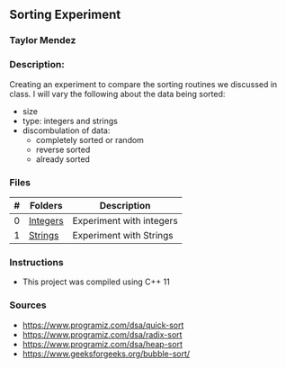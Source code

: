 ## Sorting Experiment
### Taylor Mendez 
### Description:

Creating an experiment to compare the sorting routines we
discussed in class. I will vary the following about the 
data being sorted:
- size
- type: integers and strings
- discombulation of data:
    - completely sorted or random
    - reverse sorted
    - already sorted

### Files

|   #   | Folders                             | Description                                                |
| :---: | ----------------------------------- | ---------------------------------------------------------- |
|   0   | [Integers](./Integers)              | Experiment with integers                                   |
|   1   | [Strings](./Strings)                | Experiment with Strings                                    |


### Instructions

- This project was compiled using C++ 11

### Sources
- https://www.programiz.com/dsa/quick-sort
- https://www.programiz.com/dsa/radix-sort
- https://www.programiz.com/dsa/heap-sort
- https://www.geeksforgeeks.org/bubble-sort/